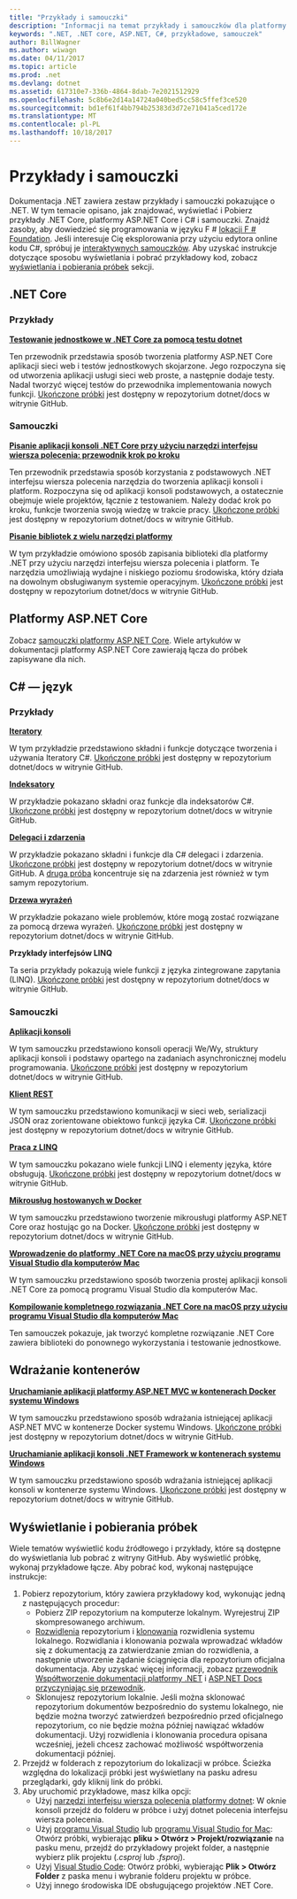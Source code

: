```yaml
---
title: "Przykłady i samouczki"
description: "Informacji na temat przykłady i samouczków dla platformy .NET Core, platformy ASP.NET Core i języka C#, które pomagają informacje na temat platformy .NET."
keywords: ".NET, .NET core, ASP.NET, C#, przykładowe, samouczek"
author: BillWagner
ms.author: wiwagn
ms.date: 04/11/2017
ms.topic: article
ms.prod: .net
ms.devlang: dotnet
ms.assetid: 617310e7-336b-4864-8dab-7e2021512929
ms.openlocfilehash: 5c8b6e2d14a14724a040bed5cc58c5ffef3ce520
ms.sourcegitcommit: bd1ef61f4bb794b25383d3d72e71041a5ced172e
ms.translationtype: MT
ms.contentlocale: pl-PL
ms.lasthandoff: 10/18/2017
---
```

# <a name="samples-and-tutorials"></a>Przykłady i samouczki

Dokumentacja .NET zawiera zestaw przykłady i samouczki pokazujące o .NET. W tym temacie opisano, jak znajdować, wyświetlać i Pobierz przykłady .NET Core, platformy ASP.NET Core i C# i samouczki. Znajdź zasoby, aby dowiedzieć się programowania w języku F # [lokacji F # Foundation](http://fsharp.org/learn.html). Jeśli interesuje Cię eksplorowania przy użyciu edytora online kodu C#, spróbuj je [interaktywnych samouczków](http://go.microsoft.com/fwlink/p/?LinkId=817234). Aby uzyskać instrukcje dotyczące sposobu wyświetlania i pobrać przykładowy kod, zobacz [wyświetlania i pobierania próbek](#viewing-and-downloading-samples) sekcji.

## <a name="net-core"></a>.NET Core

### <a name="samples"></a>Przykłady

**[Testowanie jednostkowe w .NET Core za pomocą testu dotnet](../core/testing/unit-testing-with-dotnet-test.md)**

Ten przewodnik przedstawia sposób tworzenia platformy ASP.NET Core aplikacji sieci web i testów jednostkowych skojarzone. Jego rozpoczyna się od utworzenia aplikacji usługi sieci web proste, a następnie dodaje testy. Nadal tworzyć więcej testów do przewodnika implementowania nowych funkcji. [Ukończone próbki](https://github.com/dotnet/docs/tree/master/samples/core/getting-started/unit-testing-using-dotnet-test) jest dostępny w repozytorium dotnet/docs w witrynie GitHub.

### <a name="tutorials"></a>Samouczki

**[Pisanie aplikacji konsoli .NET Core przy użyciu narzędzi interfejsu wiersza polecenia: przewodnik krok po kroku](../core/tutorials/using-with-xplat-cli.md)**

Ten przewodnik przedstawia sposób korzystania z podstawowych .NET interfejsu wiersza polecenia narzędzia do tworzenia aplikacji konsoli i platform. Rozpoczyna się od aplikacji konsoli podstawowych, a ostatecznie obejmuje wiele projektów, łącznie z testowaniem. Należy dodać krok po kroku, funkcje tworzenia swoją wiedzę w trakcie pracy. [Ukończone próbki](https://github.com/dotnet/docs/tree/master/samples/core/console-apps) jest dostępny w repozytorium dotnet/docs w witrynie GitHub.

**[Pisanie bibliotek z wielu narzędzi platformy](../core/tutorials/libraries.md)**

W tym przykładzie omówiono sposób zapisania biblioteki dla platformy .NET przy użyciu narzędzi interfejsu wiersza polecenia i platform. Te narzędzia umożliwiają wydajne i niskiego poziomu środowiska, który działa na dowolnym obsługiwanym systemie operacyjnym. [Ukończone próbki](https://github.com/dotnet/docs/tree/master/samples/framework/libraries/frameworks-library) jest dostępny w repozytorium dotnet/docs w witrynie GitHub.

## <a name="aspnet-core"></a>Platformy ASP.NET Core

Zobacz [samouczki platformy ASP.NET Core](/aspnet/core/tutorials/). Wiele artykułów w dokumentacji platformy ASP.NET Core zawierają łącza do próbek zapisywane dla nich.

## <a name="c-language"></a>C# — język

### <a name="samples"></a>Przykłady

**[Iteratory](../csharp/iterators.md)**

W tym przykładzie przedstawiono składni i funkcje dotyczące tworzenia i używania Iteratory C#. [Ukończone próbki](https://github.com/dotnet/docs/tree/master/samples/csharp/iterators) jest dostępny w repozytorium dotnet/docs w witrynie GitHub.

**[Indeksatory](../csharp/indexers.md)**

W przykładzie pokazano składni oraz funkcje dla indeksatorów C#. [Ukończone próbki](https://github.com/dotnet/docs/tree/master/samples/csharp/indexers) jest dostępny w repozytorium dotnet/docs w witrynie GitHub.

**[Delegaci i zdarzenia](../csharp/delegates-events.md)**

W przykładzie pokazano składni i funkcje dla C# delegaci i zdarzenia. [Ukończone próbki](https://github.com/dotnet/docs/tree/master/samples/csharp/delegates-and-events) jest dostępny w repozytorium dotnet/docs w witrynie GitHub. A [druga próba](https://github.com/dotnet/docs/tree/master/samples/csharp/events) koncentruje się na zdarzenia jest również w tym samym repozytorium.

**[Drzewa wyrażeń](../csharp/expression-trees.md)**

W przykładzie pokazano wiele problemów, które mogą zostać rozwiązane za pomocą drzewa wyrażeń. [Ukończone próbki](https://github.com/dotnet/docs/tree/master/samples/csharp/expression-trees) jest dostępny w repozytorium dotnet/docs w witrynie GitHub.

**Przykłady interfejsów LINQ**

Ta seria przykłady pokazują wiele funkcji z języka zintegrowane zapytania (LINQ). [Ukończone próbki](https://github.com/dotnet/docs/tree/master/samples/core/linq/csharp) jest dostępny w repozytorium dotnet/docs w witrynie GitHub.

### <a name="tutorials"></a>Samouczki

**[Aplikacji konsoli](../csharp/tutorials/console-teleprompter.md)**

W tym samouczku przedstawiono konsoli operacji We/Wy, struktury aplikacji konsoli i podstawy opartego na zadaniach asynchronicznej modelu programowania. [Ukończone próbki](https://github.com/dotnet/docs/tree/master/samples/csharp/getting-started/console-teleprompter) jest dostępny w repozytorium dotnet/docs w witrynie GitHub.

**[Klient REST](../csharp/tutorials/console-webapiclient.md)**

W tym samouczku przedstawiono komunikacji w sieci web, serializacji JSON oraz zorientowane obiektowo funkcji języka C#. [Ukończone próbki](https://github.com/dotnet/docs/tree/master/samples/csharp/getting-started/console-webapiclient) jest dostępny w repozytorium dotnet/docs w witrynie GitHub.

**[Praca z LINQ](../csharp/tutorials/working-with-linq.md)**

W tym samouczku pokazano wiele funkcji LINQ i elementy języka, które obsługują. [Ukończone próbki](https://github.com/dotnet/docs/tree/master/samples/csharp/getting-started/console-linq) jest dostępny w repozytorium dotnet/docs w witrynie GitHub.

**[Mikrousług hostowanych w Docker](../csharp/tutorials/microservices.md)**

W tym samouczku przedstawiono tworzenie mikrousługi platformy ASP.NET Core oraz hostując go na Docker. [Ukończone próbki](https://github.com/dotnet/docs/tree/master/samples/csharp/getting-started/WeatherMicroservice) jest dostępny w repozytorium dotnet/docs w witrynie GitHub.

**[Wprowadzenie do platformy .NET Core na macOS przy użyciu programu Visual Studio dla komputerów Mac](../core/tutorials/using-on-mac-vs.md)**

W tym samouczku przedstawiono sposób tworzenia prostej aplikacji konsoli .NET Core za pomocą programu Visual Studio dla komputerów Mac.

**[Kompilowanie kompletnego rozwiązania .NET Core na macOS przy użyciu programu Visual Studio dla komputerów Mac](../core/tutorials/using-on-mac-vs-full-solution.md)**

Ten samouczek pokazuje, jak tworzyć kompletne rozwiązanie .NET Core zawiera biblioteki do ponownego wykorzystania i testowanie jednostkowe.

## <a name="deploying-to-containers"></a>Wdrażanie kontenerów

**[Uruchamianie aplikacji platformy ASP.NET MVC w kontenerach Docker systemu Windows](../framework/docker/aspnetmvc.md)**

W tym samouczku przedstawiono sposób wdrażania istniejącej aplikacji ASP.NET MVC w kontenerze Docker systemu Windows. [Ukończone próbki](https://github.com/dotnet/docs/tree/master/samples/framework/docker/MVCRandomAnswerGenerator) jest dostępny w repozytorium dotnet/docs w witrynie GitHub.

**[Uruchamianie aplikacji konsoli .NET Framework w kontenerach systemu Windows](../framework/docker/console.md)**

W tym samouczku przedstawiono sposób wdrażania istniejącej aplikacji konsoli w kontenerze systemu Windows. [Ukończone próbki](https://github.com/dotnet/docs/tree/master/samples/framework/docker/ConsoleRandomAnswerGenerator) jest dostępny w repozytorium dotnet/docs w witrynie GitHub.

## <a name="viewing-and-downloading-samples"></a>Wyświetlanie i pobierania próbek

Wiele tematów wyświetlić kodu źródłowego i przykłady, które są dostępne do wyświetlania lub pobrać z witryny GitHub. Aby wyświetlić próbkę, wykonaj przykładowe łącze. Aby pobrać kod, wykonaj następujące instrukcje:

1. Pobierz repozytorium, który zawiera przykładowy kod, wykonując jedną z następujących procedur:
   * Pobierz ZIP repozytorium na komputerze lokalnym. Wyrejestruj ZIP skompresowanego archiwum.
   * [Rozwidlenia](https://help.github.com/articles/fork-a-repo/) repozytorium i [klonowania](https://help.github.com/articles/cloning-a-repository/) rozwidlenia systemu lokalnego. Rozwidlania i klonowania pozwala wprowadzać wkładów się z dokumentacją za zatwierdzanie zmian do rozwidlenia, a następnie utworzenie żądanie ściągnięcia dla repozytorium oficjalna dokumentacja. Aby uzyskać więcej informacji, zobacz [przewodnik Współtworzenie dokumentacji platformy .NET](https://github.com/dotnet/docs/blob/master/CONTRIBUTING.md) i [ASP.NET Docs przyczyniając się przewodnik](https://github.com/aspnet/Docs/blob/master/CONTRIBUTING.md).
   * Sklonujesz repozytorium lokalnie. Jeśli można sklonować repozytorium dokumentów bezpośrednio do systemu lokalnego, nie będzie można tworzyć zatwierdzeń bezpośrednio przed oficjalnego repozytorium, co nie będzie można później nawiązać wkładów dokumentacji. Użyj rozwidlenia i klonowania procedura opisana wcześniej, jeżeli chcesz zachować możliwość współtworzenia dokumentacji później.
1. Przejdź w folderach z repozytorium do lokalizacji w próbce. Ścieżka względna do lokalizacji próbki jest wyświetlany na pasku adresu przeglądarki, gdy kliknij link do próbki.
1. Aby uruchomić przykładowe, masz kilka opcji:
   * Użyj [narzędzi interfejsu wiersza polecenia platformy dotnet](../core/tools/index.md): W oknie konsoli przejdź do folderu w próbce i użyj dotnet polecenia interfejsu wiersza polecenia.
   * Użyj [programu Visual Studio](https://www.visualstudio.com/) lub [programu Visual Studio for Mac](https://www.visualstudio.com/vs/visual-studio-mac/): Otwórz próbki, wybierając **pliku > Otwórz > Projekt/rozwiązanie** na pasku menu, przejdź do przykładowy projekt folder, a następnie wybierz plik projektu (*.csproj* lub *.fsproj*).
   * Użyj [Visual Studio Code](https://code.visualstudio.com/): Otwórz próbki, wybierając **Plik > Otwórz Folder** z paska menu i wybranie folderu projektu w próbce.
   * Użyj innego środowiska IDE obsługującego projektów .NET Core.
